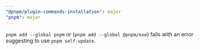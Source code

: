```yaml
---
"@pnpm/plugin-commands-installation": major
"pnpm": major
---
```


`pnpm add --global pnpm` or (`pnpm add --global @pnpm/exe`) fails with an error suggesting to use `pnpm self-update`.
